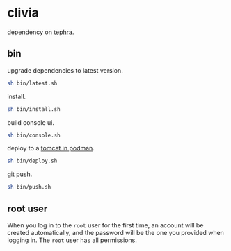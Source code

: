 # clivia

dependency on [tephra](https://github.com/heisedebaise/photon).

## bin

upgrade dependencies to latest version.

```bash
sh bin/latest.sh
```

install.

```bash
sh bin/install.sh
```

build console ui.

```bash
sh bin/console.sh
```

deploy to a [tomcat in podman](https://github.com/heisedebaise/docker/tree/master/tomcat:9.0).

```bash
sh bin/deploy.sh
```

git push.

```bash
sh bin/push.sh
```

## root user

When you log in to the `root` user for the first time, an account will be created automatically, and the password will be the one you provided when logging in. The `root` user has all permissions.